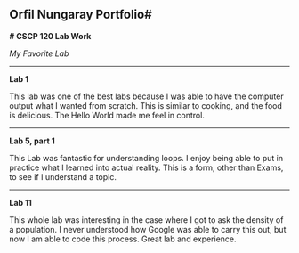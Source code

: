 ## Orfil Nungaray Portfolio#

**# CSCP 120 Lab Work**

*My Favorite Lab*

---

**Lab 1**

This lab was one of the best labs because I was able to have the computer output what I wanted from scratch.  This is similar to cooking, and the food is delicious.  The Hello World made me feel in control.

---

**Lab 5, part 1**


This Lab was fantastic for understanding loops.  I enjoy being able to put in practice what I learned into actual reality.  This is a form, other than Exams, to see if I understand a topic.

---

**Lab 11**

This whole lab was interesting in the case where I got to ask the density of a population.  I never understood how Google was able to carry this out, but now I am able to code this process.  Great lab and experience.
